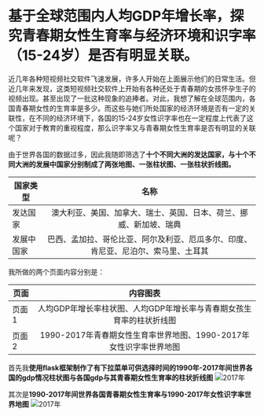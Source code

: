 # 基于全球范围内人均GDP年增长率，探究青春期女性生育率与经济环境和识字率（15-24岁）是否有明显关联。

近几年各种短视频社交软件飞速发展，许多人开始在上面展示他们的日常生活。但近几年来发现，这类短视频社交软件上开始有各种还处于青春期的女孩怀孕生子的视频出现。甚至出现了一批这种现象的追捧者。对此，我想了解在全球范围内，各国青春期女性的生育率是多少。而这些与她们所处国家的经济环境是否有一定的关联性，在不同的经济环境下，各国的15-24岁女性识字率也在一定程度上代表了这个国家对于教育的重视程度，那么识字率又与青春期女性生育率是否有明显的关联呢？

由于世界各国的数据过多，因此我随即筛选了**十个不同大洲的发达国家，与十个不同大洲的发展中国家分别制成了两张地图、一张柱状图、一张柱状折线图。**

国家类型|名称
---|:--:
发达国家|澳大利亚、美国、加拿大、瑞士、英国、日本、荷兰、挪威、新加坡、瑞典
发展中国家|巴西、孟加拉、哥伦比亚、阿尔及利亚、厄瓜多尔、印度、肯尼亚、尼泊尔、索马里、土耳其

我所做的两个页面内容分别是：

页面|内容图表
---|:--:
页面1|人均GDP年增长率柱状图、人均GDP年增长率与青春期女孩生育率的柱状折线图
页面2|1990-2017年青春期女性生育率世界地图、1990-2017年女性识字率世界地图

首先我**使用flask框架制作了有下拉菜单可供选择时间的1990年-2017年间世界各国的gdp情况柱状图与各国gdp与其青春期女性生育率的柱状折线图**
![2017年](C:\Users\asus\Desktop\2017flask.jpg)

其次是**1990-2017年间世界各国青春期女性生育率与1990-2017年女性识字率世界地图**
![2017年](C:\Users\asus\Desktop\1990pregrent.png)

